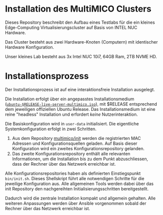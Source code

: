 # Installation des MultiMICO Clusters

Dieses Repository beschreibt den Aufbau eines Testlabs für die ein kleines Edge-Computing Virtualisierungscluster auf Basis von INTEL NUC Hardware.

Das Cluster besteht aus zwei Hardware-Knoten (Computern) mit identischer Hardware Konfiguration. 

Unser kleines Lab besteht aus 3x Intel NUC 10i7, 64GB Ram, 2TB NVME HD. 

# Installationsprozess 

Der Installationsprozess ist auf eine interaktionsfreie Installation ausgelegt. 

Die Installation erfolgt über ein angepasstes Installationsmedium ([`ubuntu-$RELEASE-live-server-multimico.iso`](//github.com/multimico/imager)), mit $RELEASE entsprechend dem jeweiligen offiziellen Ubuntu Release. Das Installationsmedium ist eine reine "headless" Installation und erfordert *keine* Nutzerinteraktion. 

Die Basiskonfiguration wird in `user-data` initialisiert. Die eigentliche Systemkonfiguration erfolgt in zwei Schritten. 

1. Aus dem Repository [multimico/init](//github.com/multimico/init) werden die registrierten MAC Adressen und Konfigurationsquellen geladen. Auf Basis dieser Konfiguration wird ein zweites Konfigurationsrepository gelanden. 
2. Das zweite Konfigurationsrepository enthält alle relevanten Informationen, um die Installation bis zu dem Punkt abzuschliessen, dass der Rechner über das Netzwerk erreichbar ist.

Alle Konfigurationsrepositories haben als definierten Einstiegspunkt `bin/init.sh`. Dieses Shellskript führt alle notwendigen Schritte für die jeweilige Konfiguration aus. Alle allgemeinen Tools werden dabei über das init Repository den nachgereihten Initialisierungsschritten bereitgestellt.

Dadurch wird die zentrale Installation kompakt und allgemein gehalten. Alle weiteren Anpassungen werden über Ansible vorgenommen sobald der Rechner über das Netzwerk erreichbar ist. 



